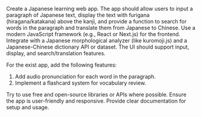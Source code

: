<!-- Use this file to provide workspace-specific custom instructions to Copilot. For more details, visit https://code.visualstudio.com/docs/copilot/copilot-customization#_use-a-githubcopilotinstructionsmd-file -->

Create a Japanese learning web app. The app should allow users to input a paragraph of Japanese text, display the text with furigana (hiragana/katakana) above the kanji, and provide a function to search for words in the paragraph and translate them from Japanese to Chinese. Use a modern JavaScript framework (e.g., React or Next.js) for the frontend. Integrate with a Japanese morphological analyzer (like kuromoji.js) and a Japanese-Chinese dictionary API or dataset. The UI should support input, display, and search/translation features.

For the exist app, add the following features:
1. Add audio pronunciation for each word in the paragraph.
2. Implement a flashcard system for vocabulary review.

Try to use free and open-source libraries or APIs where possible. Ensure the app is user-friendly and responsive. Provide clear documentation for setup and usage.